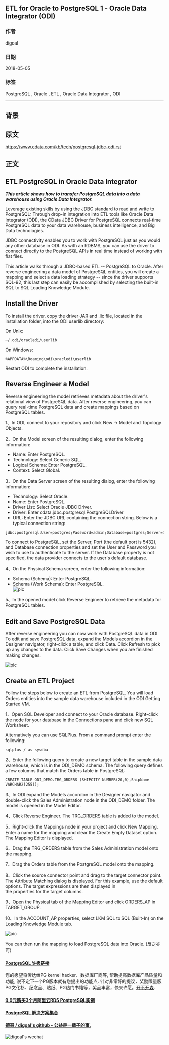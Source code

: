 ## ETL for Oracle to PostgreSQL 1 - Oracle Data Integrator (ODI)  
                                                           
### 作者                                                           
digoal                                                           
                                                           
### 日期                                                           
2018-05-05                                                         
                                                           
### 标签                                                           
PostgreSQL , Oracle , ETL , Oracle Data Integrator , ODI  
                                                           
----                                                           
                                                           
## 背景       
## 原文  
https://www.cdata.com/kb/tech/postgresql-jdbc-odi.rst  
  
## 正文  
  
## ETL PostgreSQL in Oracle Data Integrator  
***This article shows how to transfer PostgreSQL data into a data warehouse using Oracle Data Integrator.***  
  
Leverage existing skills by using the JDBC standard to read and write to PostgreSQL: Through drop-in integration into ETL tools like Oracle Data Integrator (ODI), the CData JDBC Driver for PostgreSQL connects real-time PostgreSQL data to your data warehouse, business intelligence, and Big Data technologies.  
  
JDBC connectivity enables you to work with PostgreSQL just as you would any other database in ODI. As with an RDBMS, you can use the driver to connect directly to the PostgreSQL APIs in real time instead of working with flat files.  
  
This article walks through a JDBC-based ETL -- PostgreSQL to Oracle. After reverse engineering a data model of PostgreSQL entities, you will create a mapping and select a data loading strategy -- since the driver supports SQL-92, this last step can easily be accomplished by selecting the built-in SQL to SQL Loading Knowledge Module.  
  
## Install the Driver  
To install the driver, copy the driver JAR and .lic file, located in the installation folder, into the ODI userlib directory:  
  
On Unix:  
  
```  
~/.odi/oracledi/userlib  
```  
  
On Windows:  
  
```  
%APPDATA%\Roaming\odi\oracledi\userlib  
```  
  
Restart ODI to complete the installation.  
  
## Reverse Engineer a Model  
Reverse engineering the model retrieves metadata about the driver's relational view of PostgreSQL data. After reverse engineering, you can query real-time PostgreSQL data and create mappings based on PostgreSQL tables.  
  
1、In ODI, connect to your repository and click New -> Model and Topology Objects.  
  
2、On the Model screen of the resulting dialog, enter the following information:  
  
* Name: Enter PostgreSQL.  
* Technology: Select Generic SQL.  
* Logical Schema: Enter PostgreSQL.  
* Context: Select Global.  
  
3、On the Data Server screen of the resulting dialog, enter the following information:  
  
* Technology: Select Oracle.  
* Name: Enter PostgreSQL.  
* Driver List: Select Oracle JDBC Driver.  
* Driver: Enter cdata.jdbc.postgresql.PostgreSQLDriver  
* URL: Enter the JDBC URL containing the connection string. Below is a typical connection string:  
```  
jdbc:postgresql:User=postgres;Password=admin;Database=postgres;Server=127.0.0.1;Port=5432  
```  
To connect to PostgreSQL, set the Server, Port (the default port is 5432), and Database connection properties and set the User and Password you wish to use to authenticate to the server. If the Database property is not specified, the data provider connects to the user's default database.  
  
4、On the Physical Schema screen, enter the following information:  
  
* Schema (Schema): Enter PostgreSQL.  
* Schema (Work Schema): Enter PostgreSQL.  
![pic](20180505_01_pic_001.png)  
  
5、In the opened model click Reverse Engineer to retrieve the metadata for PostgreSQL tables.  
  
## Edit and Save PostgreSQL Data  
After reverse engineering you can now work with PostgreSQL data in ODI. To edit and save PostgreSQL data, expand the Models accordion in the Designer navigator, right-click a table, and click Data. Click Refresh to pick up any changes to the data. Click Save Changes when you are finished making changes.  
  
![pic](20180505_01_pic_002.png)  
  
## Create an ETL Project  
Follow the steps below to create an ETL from PostgreSQL. You will load Orders entities into the sample data warehouse included in the ODI Getting Started VM.  
  
1、Open SQL Developer and connect to your Oracle database. Right-click the node for your database in the Connections pane and click new SQL Worksheet.  
  
Alternatively you can use SQLPlus. From a command prompt enter the following:  
  
```  
sqlplus / as sysdba  
```  
  
2、Enter the following query to create a new target table in the sample data warehouse, which is in the ODI_DEMO schema. The following query defines a few columns that match the Orders table in PostgreSQL:  
  
```  
CREATE TABLE ODI_DEMO.TRG_ORDERS (SHIPCITY NUMBER(20,0),ShipName VARCHAR2(255));  
```  
  
3、In ODI expand the Models accordion in the Designer navigator and double-click the Sales Administration node in the ODI_DEMO folder. The model is opened in the Model Editor.  
  
4、Click Reverse Engineer. The TRG_ORDERS table is added to the model.  
  
5、Right-click the Mappings node in your project and click New Mapping. Enter a name for the mapping and clear the Create Empty Dataset option. The Mapping Editor is displayed.  
  
6、Drag the TRG_ORDERS table from the Sales Administration model onto the mapping.  
  
7、Drag the Orders table from the PostgreSQL model onto the mapping.  
  
8、Click the source connector point and drag to the target connector point. The Attribute Matching dialog is displayed. For this example, use the default options. The target expressions are then displayed in   
the properties for the target columns.  
  
9、Open the Physical tab of the Mapping Editor and click ORDERS_AP in TARGET_GROUP.  
  
10、In the ACCOUNT_AP properties, select LKM SQL to SQL (Built-In) on the Loading Knowledge Module tab.  
  
![pic](20180505_01_pic_003.png)  
  
You can then run the mapping to load PostgreSQL data into Oracle. (反之亦可)  
  
  
  
  
  
  
  
  
  
  
  
  
  
  
  
  
  
  
  
  
  
  
  
  
  
  
  
  
  
  
  
  
  
  
  
  
  
  
  
  
  
  
  
  
  
  
  
  
  
  
  
  
  
  
  
  
  
  
  
  
  
  
  
  
  
  
  
  
  
  
  
  
  
#### [PostgreSQL 许愿链接](https://github.com/digoal/blog/issues/76 "269ac3d1c492e938c0191101c7238216")
您的愿望将传达给PG kernel hacker、数据库厂商等, 帮助提高数据库产品质量和功能, 说不定下一个PG版本就有您提出的功能点. 针对非常好的提议，奖励限量版PG文化衫、纪念品、贴纸、PG热门书籍等，奖品丰富，快来许愿。[开不开森](https://github.com/digoal/blog/issues/76 "269ac3d1c492e938c0191101c7238216").  
  
  
#### [9.9元购买3个月阿里云RDS PostgreSQL实例](https://www.aliyun.com/database/postgresqlactivity "57258f76c37864c6e6d23383d05714ea")
  
  
#### [PostgreSQL 解决方案集合](https://yq.aliyun.com/topic/118 "40cff096e9ed7122c512b35d8561d9c8")
  
  
#### [德哥 / digoal's github - 公益是一辈子的事.](https://github.com/digoal/blog/blob/master/README.md "22709685feb7cab07d30f30387f0a9ae")
  
  
![digoal's wechat](../pic/digoal_weixin.jpg "f7ad92eeba24523fd47a6e1a0e691b59")
  

